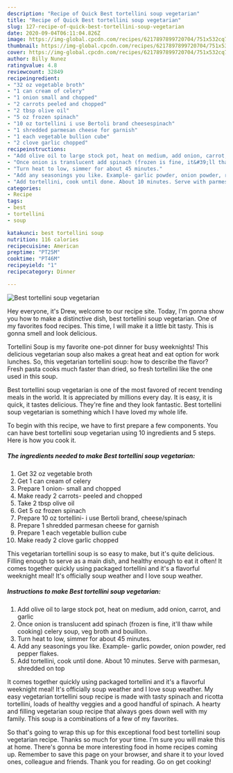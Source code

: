 ```yaml
---
description: "Recipe of Quick Best tortellini soup vegetarian"
title: "Recipe of Quick Best tortellini soup vegetarian"
slug: 127-recipe-of-quick-best-tortellini-soup-vegetarian
date: 2020-09-04T06:11:04.826Z
image: https://img-global.cpcdn.com/recipes/6217897899720704/751x532cq70/best-tortellini-soup-vegetarian-recipe-main-photo.jpg
thumbnail: https://img-global.cpcdn.com/recipes/6217897899720704/751x532cq70/best-tortellini-soup-vegetarian-recipe-main-photo.jpg
cover: https://img-global.cpcdn.com/recipes/6217897899720704/751x532cq70/best-tortellini-soup-vegetarian-recipe-main-photo.jpg
author: Billy Nunez
ratingvalue: 4.8
reviewcount: 32849
recipeingredient:
- "32 oz vegetable broth"
- "1 can cream of celery"
- "1 onion small and chopped"
- "2 carrots peeled and chopped"
- "2 tbsp olive oil"
- "5 oz frozen spinach"
- "10 oz tortellini i use Bertoli brand cheesespinach"
- "1 shredded parmesan cheese for garnish"
- "1 each vegetable bullion cube"
- "2 clove garlic chopped"
recipeinstructions:
- "Add olive oil to large stock pot, heat on medium, add onion, carrot, and garlic"
- "Once onion is translucent add spinach (frozen is fine, it&#39;ll thaw while cooking) celery soup, veg broth and bouillon."
- "Turn heat to low, simmer for about 45 minutes."
- "Add any seasonings you like. Example- garlic powder, onion powder, red pepper flakes."
- "Add tortellini, cook until done. About 10 minutes. Serve with parmesan, shredded on top"
categories:
- Recipe
tags:
- best
- tortellini
- soup

katakunci: best tortellini soup 
nutrition: 116 calories
recipecuisine: American
preptime: "PT25M"
cooktime: "PT46M"
recipeyield: "1"
recipecategory: Dinner

---
```



![Best tortellini soup vegetarian](https://img-global.cpcdn.com/recipes/6217897899720704/751x532cq70/best-tortellini-soup-vegetarian-recipe-main-photo.jpg)

Hey everyone, it's Drew, welcome to our recipe site. Today, I'm gonna show you how to make a distinctive dish, best tortellini soup vegetarian. One of my favorites food recipes. This time, I will make it a little bit tasty. This is gonna smell and look delicious.

Tortellini Soup is my favorite one-pot dinner for busy weeknights! This delicious vegetarian soup also makes a great heat and eat option for work lunches. So, this vegetarian tortellini soup: how to describe the flavor? Fresh pasta cooks much faster than dried, so fresh tortellini like the one used in this soup.

Best tortellini soup vegetarian is one of the most favored of recent trending meals in the world. It is appreciated by millions every day. It is easy, it is quick, it tastes delicious. They're fine and they look fantastic. Best tortellini soup vegetarian is something which I have loved my whole life.


To begin with this recipe, we have to first prepare a few components. You can have best tortellini soup vegetarian using 10 ingredients and 5 steps. Here is how you cook it.

<!--inarticleads1-->

##### The ingredients needed to make Best tortellini soup vegetarian:

1. Get 32 oz vegetable broth
1. Get 1 can cream of celery
1. Prepare 1 onion- small and chopped
1. Make ready 2 carrots- peeled and chopped
1. Take 2 tbsp olive oil
1. Get 5 oz frozen spinach
1. Prepare 10 oz tortellini- i use Bertoli brand, cheese/spinach
1. Prepare 1 shredded parmesan cheese for garnish
1. Prepare 1 each vegetable bullion cube
1. Make ready 2 clove garlic chopped


This vegetarian tortellini soup is so easy to make, but it&#39;s quite delicious. Filling enough to serve as a main dish, and healthy enough to eat it often! It comes together quickly using packaged tortellini and it&#39;s a flavorful weeknight meal! It&#39;s officially soup weather and I love soup weather. 

<!--inarticleads2-->

##### Instructions to make Best tortellini soup vegetarian:

1. Add olive oil to large stock pot, heat on medium, add onion, carrot, and garlic
1. Once onion is translucent add spinach (frozen is fine, it&#39;ll thaw while cooking) celery soup, veg broth and bouillon.
1. Turn heat to low, simmer for about 45 minutes.
1. Add any seasonings you like. Example- garlic powder, onion powder, red pepper flakes.
1. Add tortellini, cook until done. About 10 minutes. Serve with parmesan, shredded on top


It comes together quickly using packaged tortellini and it&#39;s a flavorful weeknight meal! It&#39;s officially soup weather and I love soup weather. My easy vegetarian tortellini soup recipe is made with tasty spinach and ricotta tortellini, loads of healthy veggies and a good handful of spinach. A hearty and filling vegetarian soup recipe that always goes down well with my family. This soup is a combinations of a few of my favorites. 

So that's going to wrap this up for this exceptional food best tortellini soup vegetarian recipe. Thanks so much for your time. I'm sure you will make this at home. There's gonna be more interesting food in home recipes coming up. Remember to save this page on your browser, and share it to your loved ones, colleague and friends. Thank you for reading. Go on get cooking!
